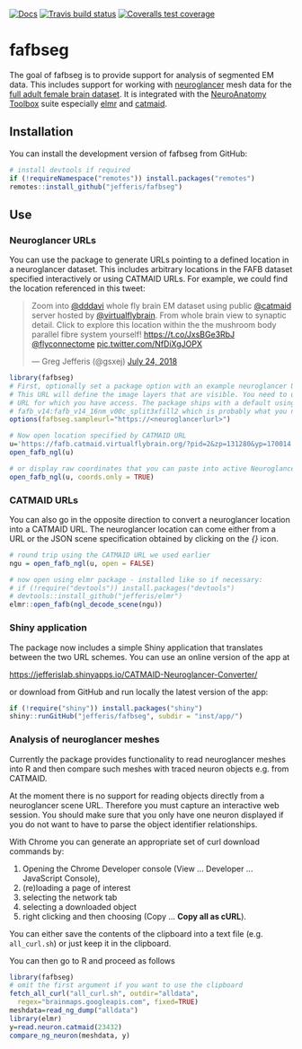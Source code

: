 <!-- badges: start -->
[![Docs](https://img.shields.io/badge/docs-100%25-brightgreen.svg)](http://jefferis.github.io/fafbseg/reference/)
[![Travis build status](https://travis-ci.org/jefferis/fafbseg.svg?branch=master)](https://travis-ci.org/jefferis/fafbseg)
[![Coveralls test coverage](https://coveralls.io/repos/github/jefferis/fafbseg/badge.svg)](https://coveralls.io/r/jefferis/fafbseg?branch=master)
<!-- badges: end -->

# fafbseg

The goal of fafbseg is to provide support for analysis of segmented EM data. 
This includes support for working with [neuroglancer](https://github.com/google/neuroglancer)
mesh data for the [full adult female brain dataset](http://temca2data.org/). It 
is integrated with the [NeuroAnatomy Toolbox](https://github.com/jefferis/nat)
suite especially [elmr](https://github.com/jefferis/elmr) and [catmaid](https://github.com/jefferis/rcatmaid).

## Installation

You can install the development version of fafbseg from GitHub:

``` r
# install devtools if required
if (!requireNamespace("remotes")) install.packages("remotes")
remotes::install_github("jefferis/fafbseg")
```

## Use
### Neuroglancer URLs

You can use the package to generate URLs pointing to a defined location in 
a neuroglancer dataset. This includes arbitrary locations in the FAFB dataset 
specified interactively or using CATMAID URLs. For example, we could find the 
location referenced in this tweet:

<blockquote class="twitter-tweet" data-lang="en"><p lang="en" dir="ltr">Zoom into <a href="https://twitter.com/dddavi?ref_src=twsrc%5Etfw">@dddavi</a> whole fly brain EM dataset using public <a href="https://twitter.com/catmaid?ref_src=twsrc%5Etfw">@catmaid</a> server hosted by <a href="https://twitter.com/virtualflybrain?ref_src=twsrc%5Etfw">@virtualflybrain</a>. From whole brain view to synaptic detail. Click to explore this location within the the mushroom body parallel fibre system yourself! <a href="https://t.co/JxsBGe3RbJ">https://t.co/JxsBGe3RbJ</a> <a href="https://twitter.com/flyconnectome?ref_src=twsrc%5Etfw">@flyconnectome</a> <a href="https://t.co/NfDiXgJOPX">pic.twitter.com/NfDiXgJOPX</a></p>&mdash; Greg Jefferis (@gsxej) <a href="https://twitter.com/gsxej/status/1021743042296983552?ref_src=twsrc%5Etfw">July 24, 2018</a></blockquote>
<script async src="https://platform.twitter.com/widgets.js" charset="utf-8"></script>

```r
library(fafbseg)
# First, optionally set a package option with an example neuroglancer URL for your dataset.
# This URL will define the image layers that are visible. You need to use an
# URL for which you have access. The package ships with a default using segmentation
# fafb_v14:fafb_v14_16nm_v00c_split3xfill2 which is probably what you need.
options(fafbseg.sampleurl="https://<neuroglancerlurl>")

# Now open location specified by CATMAID URL
u='https://fafb.catmaid.virtualflybrain.org/?pid=2&zp=131280&yp=170014.98879622458&xp=426584.81386896875&tool=navigator&sid0=2&s0=-1'
open_fafb_ngl(u)

# or display raw coordinates that you can paste into active Neuroglancer session
open_fafb_ngl(u, coords.only = TRUE)
```

### CATMAID URLs

You can also go in the opposite direction to convert a neuroglancer location
into a CATMAID URL. The neuroglancer location can come either from a URL or the
JSON scene specification obtained by clicking on the *{}* icon.

```r
# round trip using the CATMAID URL we used earlier
ngu = open_fafb_ngl(u, open = FALSE)

# now open using elmr package - installed like so if necessary: 
# if (!require("devtools")) install.packages("devtools") 
# devtools::install_github("jefferis/elmr")
elmr::open_fafb(ngl_decode_scene(ngu))
```
### Shiny application

The package now includes a simple Shiny application that translates between the
two URL schemes. You can use an online version of the app at 

https://jefferislab.shinyapps.io/CATMAID-Neuroglancer-Converter/

or download from GitHub and run locally the latest version of the app:

```r
if (!require("shiny")) install.packages("shiny")
shiny::runGitHub("jefferis/fafbseg", subdir = "inst/app/")
```

### Analysis of neuroglancer meshes
Currently the package provides functionality to read neuroglancer meshes into
R and then compare such meshes with traced neuron objects e.g. from CATMAID.

At the moment there is no support for reading objects directly from a
neuroglancer scene URL. Therefore you must capture an interactive web session.
You should make sure that you only have one neuron displayed if you
do not want to have to parse the object identifier relationships.

With Chrome you can generate an appropriate set of curl download commands by:

1. Opening the Chrome Developer console (View ... Developer ... JavaScript Console),
2. (re)loading a page of interest
3. selecting the network tab
4. selecting a downloaded object 
5. right clicking and then choosing (Copy ... **Copy all as cURL**).

You can either save the contents of the clipboard into a text file (e.g. 
`all_curl.sh`) or just keep it in the clipboard.

You can then go to R and proceed as follows

```r
library(fafbseg)
# omit the first argument if you want to use the clipboard
fetch_all_curl("all_curl.sh", outdir="alldata",
  regex="brainmaps.googleapis.com", fixed=TRUE)
meshdata=read_ng_dump("alldata")
library(elmr)
y=read.neuron.catmaid(23432)
compare_ng_neuron(meshdata, y)
```
